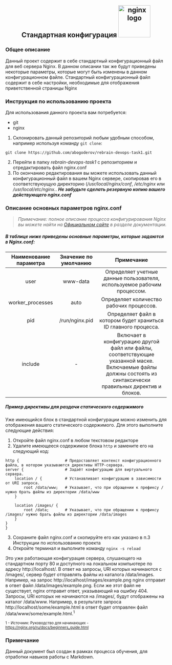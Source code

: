 <h2 align="center">
  Стандартная конфигурация <img alt="nginx logo" src="https://nginx.org/nginx.png" width="100">
</h2>

### Общее описание

Данный проект содержит в себе стандартный конфигурационный файл для веб сервера Nginx. В данном описании так же будут приведены некоторые параметры, которые могут быть изменены в данном конфигурационном файле. Стандартный конфигурационный файл содержит в себе настройки, необходимые для отображения приветственной страницы Nginx 

### Инструкция по использованию проекта

Для использования данного проекта вам потребуется:
- git
- nginx 
1. Склонировать данный репозиторий любым удобным способом, например используя команду `git clone`:
```
git clone https://github.com/abogoderov/rebrain-devops-task1.git
```
2. Перейти в папку *rebrain-devops-task1* с репозиторием и отредактировать файл nginx.conf
3. По окончанию редактирования вы можете использовать данный конфигурационный файл в вашем Nginx сервере, скопировав его в соответствуюущую директорию (*/usr/local/nginx/conf*, */etc/nginx* или */usr/local/etc/nginx.*. ***Не забудьте сделать резервную копию вашего действующего nginx.conf***

### Описание основных параметров nginx.conf

> *Примечание: полное описание процесса конфигурирования Nginx вы можете найти на [Официальном сайте](https://nginx.org/ru/docs/) в разделе документации.* 


##### В таблице ниже приведены основные параметры, которые задаются в Nginx.conf:


| Наименование параметра | Значение по умолчанию |                                                                            Примечание                                                                           |
|:----------------------:|:---------------------:|:---------------------------------------------------------------------------------------------------------------------------------------------------------------:|
| user                   | www-data              | Определяет учетные данные пользователя, используемое рабочим процессом.                                                                                         |
| worker_processes       | auto                  | Определяет количество рабочих процессов.                                                                                                                        |
| pid                    | /run/nginx.pid        | Определяет файл в котором будет храниться ID главного процесса.                                                                                                 |
| include                | -                     | Включает в конфигурацию другой файл или файлы, соответствующие указанной маске. Включаемые файлы должны состоять из синтаксически правильных директив и блоков. |

##### Пример директивы для раздачи статического содержимого

Уже имеющийся блок в стандартной конфигурации можно изменить для отображения вашего статического содержимого. Для этого выполните следующие действия:
1. Откройте файл nginx.conf в любом текстовом редакторе
2. Удалите имеющееся содержимое блока `http` и замените его на следующий код:

```
http {                    # Предоставляет контекст конфигурационного файла, в котором указываются директивы HTTP-сервера. 
server {                  # Задаёт конфигурацию для виртуального сервера.
    location / {          # Устанавливает конфигурацию в зависимости от URI запроса.
        root /data/www;   # Указывает, что при обращении к префиксу / нужно брать файлы из директории /data/www
    }

    location /images/ { 
        root /data;       # Указывает, что при обращении к префиксу /images/ нужно брать файлы из директории /data/images
    }
}
}
```
3. Сохраните файл nginx.conf и скопируйте его как указано в п.3 Инструкции по использованию проекта
4. Откройте терминал и выполните команду `nginx -s reload`

Это уже работающая конфигурация сервера, слушающего на стандартном порту 80 и доступного на локальном компьютере по адресу http://localhost/. В ответ на запросы, URI которых начинаются с /images/, сервер будет отправлять файлы из каталога /data/images. Например, на запрос http://localhost/images/example.png nginx отправит в ответ файл /data/images/example.png. Если же этот файл не существует, nginx отправит ответ, указывающий на ошибку 404. Запросы, URI которых не начинаются на /images/, будут отображены на каталог /data/www. Например, в результате запроса http://localhost/some/example.html в ответ будет отправлен файл /data/www/some/example.html.<sup>1</sup>

<sup>1 - Источник: Руководство для начинающих - https://nginx.org/ru/docs/beginners_guide.html</sup>


### Примечание

Данный документ был создан в рамках процесса обучения, для отработки навыков работы с Markdown. 
